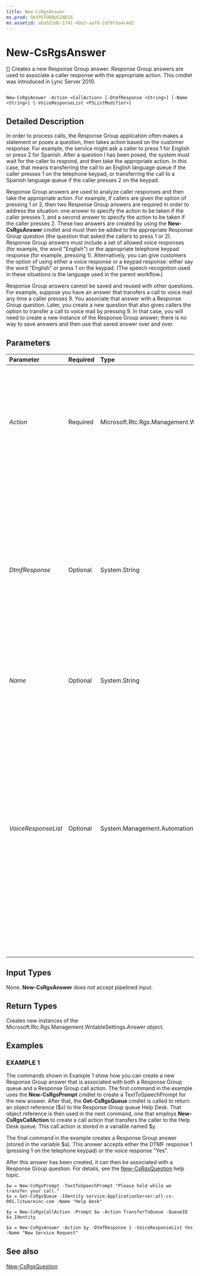 ```yaml
---
title: New-CsRgsAnswer
ms.prod: SKYPEFORBUSINESS
ms.assetid: aba521db-1741-4da3-aaf0-2d78fda4c4d2
---
```



# New-CsRgsAnswer
[]
Creates a new Response Group answer. Response Group answers are used to associate a caller response with the appropriate action. This cmdlet was introduced in Lync Server 2010.
  
    
    


```

New-CsRgsAnswer -Action <CallAction> [-DtmfResponse <String>] [-Name <String>] [-VoiceResponseList <PSListModifier>]
```


## Detailed Description

In order to process calls, the Response Group application often makes a statement or poses a question, then takes action based on the customer response. For example, the service might ask a caller to press 1 for English or press 2 for Spanish. After a question l has been posed, the system must wait for the caller to respond, and then take the appropriate action. In this case, that means transferring the call to an English language queue if the caller presses 1 on the telephone keypad, or transferring the call to a Spanish language queue if the caller presses 2 on the keypad.
  
    
    
Response Group answers are used to analyze caller responses and then take the appropriate action. For example, if callers are given the option of pressing 1 or 2, then two Response Group answers are required in order to address the situation: one answer to specify the action to be taken if the caller presses 1, and a second answer to specify the action to be taken if the caller presses 2. These two answers are created by using the **New-CsRgsAnswer** cmdlet and must then be added to the appropriate Response Group question (the question that asked the callers to press 1 or 2). Response Group answers must include a set of allowed voice responses (for example, the word "English") or the appropriate telephone keypad response (for example, pressing 1). Alternatively, you can give customers the option of using either a voice response or a keypad response: either say the word "English" or press 1 on the keypad. (The speech recognition used in these situations is the language used in the parent workflow.)
  
    
    
 Response Group answers cannot be saved and reused with other questions. For example, suppose you have an answer that transfers a call to voice mail any time a caller presses 9. You associate that answer with a Response Group question. Later, you create a new question that also gives callers the option to transfer a call to voice mail by pressing 9. In that case, you will need to create a new instance of the Response Group answer; there is no way to save answers and then use that saved answer over and over.
  
    
    

## Parameters



|**Parameter**|**Required**|**Type**|**Description**|
|:-----|:-----|:-----|:-----|
| _Action_ <br/> |Required  <br/> |Microsoft.Rtc.Rgs.Management.WritableSettings.CallAction  <br/> |Indicates the action to be taken any time a caller provides this answer. The Action parameter must be specified using an object reference created by using the **New-CsRgsCallAction** cmdlet. For details, see the Examples section in this topic. <br/> |
| _DtmfResponse_ <br/> |Optional  <br/> |System.String  <br/> |Indicates the key on the telephone keypad to be pressed in order to match the answer. For example, if callers are told to press 1 for hardware, then DtmfResponse would be configured like this: -DtmfResponse 1.  <br/> A single answer can include both a voice response and a dual-tone multifrequency (DTMF) response. Each answer must have at least one of these two response types.  <br/> |
| _Name_ <br/> |Optional  <br/> |System.String  <br/> |Name given to the Response Group answer. Names do not have to be unique.  <br/> |
| _VoiceResponseList_ <br/> |Optional  <br/> |System.Management.Automation.PSListModifier  <br/> |Array of keywords callers can say that will match the answer. For example, if one option available to callers is "Hardware" then the VoiceResponseList property might be set to this: -VoiceResponseList "Hardware". Multiple keywords can be specified by using comma-separated values. For example, this parameter value causes either Hardware or Devices to match the answer: -VoiceResponseList Hardware, Devices. Voice responses should not contain double quote marks, because that character is not recognized by the speech engine.  <br/> |
   

## Input Types

None. **New-CsRgsAnswer** does not accept pipelined input.
  
    
    

## Return Types

Creates new instances of the Microsoft.Rtc.Rgs.Management.WritableSettings.Answer object.
  
    
    

## Examples


  
    
    

### EXAMPLE 1

The commands shown in Example 1 show how you can create a new Response Group answer that is associated with both a Response Group queue and a Response Group call action. The first command in the example uses the **New-CsRgsPrompt** cmdlet to create a TextToSpeechPrompt for the new answer. After that, the **Get-CsRgsQueue** cmdlet is called to return an object reference ($x) to the Response Group queue Help Desk. That object reference is then used in the next command, one that employs **New-CsRgsCallAction** to create a call action that transfers the caller to the Help Desk queue. This call action is stored in a variable named $y.
  
    
    
The final command in the example creates a Response Group answer (stored in the variable $a). This answer accepts either the DTMF response 1 (pressing 1 on the telephone keypad) or the voice response "Yes".
  
    
    
After this answer has been created, it can then be associated with a Response Group question. For details, see the  [New-CsRgsQuestion](new-csrgsquestion.md) help topic.
  
    
    



```
$w = New-CsRgsPrompt -TextToSpeechPrompt "Please hold while we transfer your call."
$x = Get-CsRgsQueue -Identity service:ApplicationServer:atl-cs-001.litwareinc.com -Name "Help Desk"

$y = New-CsRgsCallAction -Prompt $w -Action TransferToQueue -QueueID $x.Identity

$a = New-CsRgsAnswer -Action $y -DtmfResponse 1 -VoiceResponseList Yes -Name "New Service Request"

```


## See also


#### 


  
    
    
 [New-CsRgsQuestion](new-csrgsquestion.md)
